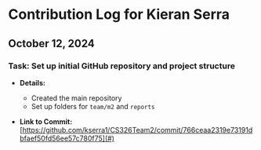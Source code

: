 # Contribution Log for Kieran Serra

## October 12, 2024

### Task: Set up initial GitHub repository and project structure

- **Details:** 
  - Created the main repository
  - Set up folders for `team/m2` and `reports`

- **Link to Commit:** [https://github.com/kserra1/CS326Team2/commit/766ceaa2319e73191dbfaef50fd56ee57c780f75](#)
